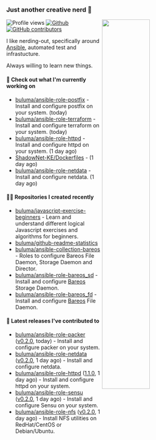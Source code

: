 ### Just another creative nerd 👋


![Profile views](https://gpvc.arturio.dev/buluma) <a href="https://gitstats.me/buluma">
  <img align="right" src="https://github-readme-stats.vercel.app/api?username=buluma&theme=gotham&show_icons=true" width="50%"/>
</a>
[![Github](https://img.shields.io/badge/-buluma-black?style=flat&labelColor=black&logo=github&logoColor=white&include_all_commits=true&count_private=true)](https://gitstats.me/buluma)
[![GitHub contributors](https://img.shields.io/github/contributors/buluma/badges.svg)](https://GitHub.com/buluma/badges/graphs/contributors/)

I like nerding-out, specifically around [Ansible](https://github.com/ansible/ansible), automated test and infrastucture.

Always willing to learn new things.

#### 👷 Check out what I'm currently working on

- [buluma/ansible-role-postfix](https://github.com/buluma/ansible-role-postfix) - Install and configure postfix on your system. (today)
- [buluma/ansible-role-terraform](https://github.com/buluma/ansible-role-terraform) - Install and configure terraform on your system. (today)
- [buluma/ansible-role-httpd](https://github.com/buluma/ansible-role-httpd) - Install and configure httpd on your system. (1 day ago)
- [ShadowNet-KE/Dockerfiles](https://github.com/ShadowNet-KE/Dockerfiles) -  (1 day ago)
- [buluma/ansible-role-netdata](https://github.com/buluma/ansible-role-netdata) - Install and configure netdata. (1 day ago)

#### 👨‍💻 Repositories I created recently

- [buluma/javascript-exercise-beginners](https://github.com/buluma/javascript-exercise-beginners) - Learn and understand different logical Javascript exercises and algorithms for beginners.
- [buluma/github-readme-statistics](https://github.com/buluma/github-readme-statistics)
- [buluma/ansible-collection-bareos](https://github.com/buluma/ansible-collection-bareos) - Roles to configure Bareos File Daemon, Storage Daemon and Director.
- [buluma/ansible-role-bareos_sd](https://github.com/buluma/ansible-role-bareos_sd) - Install and configure [Bareos](https://www.bareos.com/) Storage Daemon.
- [buluma/ansible-role-bareos_fd](https://github.com/buluma/ansible-role-bareos_fd) - Install and configure [Bareos](https://www.bareos.com/) File Daemon.

#### 🚀 Latest releases I've contributed to

- [buluma/ansible-role-packer](https://github.com/buluma/ansible-role-packer) ([v0.2.0](https://github.com/buluma/ansible-role-packer/releases/tag/v0.2.0), today) - Install and configure packer on your system.
- [buluma/ansible-role-netdata](https://github.com/buluma/ansible-role-netdata) ([v0.2.0](https://github.com/buluma/ansible-role-netdata/releases/tag/v0.2.0), 1 day ago) - Install and configure netdata.
- [buluma/ansible-role-httpd](https://github.com/buluma/ansible-role-httpd) ([1.1.0](https://github.com/buluma/ansible-role-httpd/releases/tag/1.1.0), 1 day ago) - Install and configure httpd on your system.
- [buluma/ansible-role-sensu](https://github.com/buluma/ansible-role-sensu) ([v0.2.0](https://github.com/buluma/ansible-role-sensu/releases/tag/v0.2.0), 1 day ago) - Install and configure Sensu on your system.
- [buluma/ansible-role-nfs](https://github.com/buluma/ansible-role-nfs) ([v0.2.0](https://github.com/buluma/ansible-role-nfs/releases/tag/v0.2.0), 1 day ago) - Install NFS utilities on RedHat/CentOS or Debian/Ubuntu.


